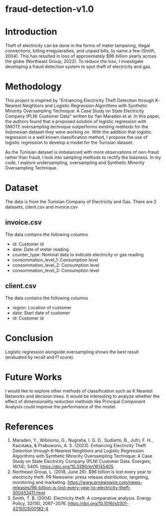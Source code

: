 # fraud-detection-v1.0

# Introduction
Theft of electricity can be done in the forms of meter tampering, illegal connections, billing irregularaities, and unpaid bills, to name a few (Smith, 2004). This has resulted in loss of approximately $96 billion yearly across the globe (Northeast Group, 2022). To reduce the loss, I investigate developing a fraud detection system to spot theft of electricity and gas.

# Methodology
This project is inspired by "Enhancing Electricity Theft Detection through K-Nearest Neighbors and Logistic Regression Algorithms with Synthetic Minority Oversampling Technique: A Case Study on State Electricity Company (PLN) Customer Data" written by Yan Maraden et al. In this paper, the authors found that a proposed solution of logistic regression with SMOTE oversampling technique outperforms existing methods for the Indonesian dataset they were working on. With the addition that logistic regression is a well known classification method, I propose the use of logistic regression to develop a model for the Tunisian dataset. 

As the Tunisian dataset is imbalanced with more observations of non-fraud rather than fraud, I look into sampling methods to rectify the biasness. In my code, I explore undersampling, oversampling and Synthetic Minority Oversampling Technique. 

# Dataset
The data is from the Tunisian Company of Electricity and Gas. There are 2 datasets, client.csv and invoice.csv

## invoice.csv
The data contains the following columns
- id: Customer id
- date: Date of meter reading
- counter_type: Nominal data to indicate electricity or gas reading
- consommation_level_1: Consumption level
- consommation_level_2: Consumption level
- consommation_level_3: Consumption level

## client.csv
The data contains the following columns
- region: Location of customer
- date: Start date of customer
- id: Customer id

# Conclusion
Logistic regression alongside oversampling shows the best result (evaluated by recall and f1 score). 

# Future Works
I would like to explore other methods of classification such as K Nearest Networks and decision trees. It would be interesting to analyze whether the effect of dimensionality reduction methods like Principal Component Analysis could improve the performance of the model. 

# References
1. Maraden, Y., Wibisono, G., Nugraha, I. G. D., Sudiarto, B., Jufri, F. H., Kazutaka, & Prabuwono, A. S. (2023). Enhancing Electricity Theft Detection through K-Nearest Neighbors and Logistic Regression Algorithms with Synthetic Minority Oversampling Technique: A Case Study on State Electricity Company (PLN) Customer Data. Energies, 16(14), 5405. https://doi.org/10.3390/en16145405
2. Northeast Group, L. (2018, June 26). $96 billion is lost every year to electricity theft. PR Newswire: press release distribution, targeting, monitoring and marketing. https://www.prnewswire.com/news-releases/96-billion-is-lost-every-year-to-electricity-theft-300453411.html
3. Smith, T. B. (2004). Electricity theft: A comparative analysis. Energy Policy, 32(18), 2067–2076. https://doi.org/10.1016/s0301-4215(03)00182-4 
